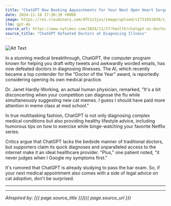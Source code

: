 ```yaml
---
title: "ChatGPT Now Booking Appointments for Your Next Open Heart Surgery"
date: 2024-11-18 17:30:39 +0000
image: https://res.cloudinary.com/dfh1z3jos/image/upload/v1731951039/sjswghbq9l1zqzeif8hy.png
llm: gpt-4o
source_url: https://www.nytimes.com/2024/11/17/health/chatgpt-ai-doctors-diagnosis.html
source_title: "ChatGPT Defeated Doctors at Diagnosing Illness"
---
```

![Alt Text](https://res.cloudinary.com/dfh1z3jos/image/upload/v1731951039/sjswghbq9l1zqzeif8hy.png "A cheerful, cartoonish chatbot with a friendly face, wearing a surgeon's cap and scrubs, sits at a registration desk in a hospital lobby. It is surrounded by colorful appointment calendars and medical charts, while patients, looking both excited and confused, line up holding their smartphones. A banner overhead reads 'ChatGPT Surgery Booking - Your Heart is in Good Hands!' in bright, playful letters, photographic style.")


In a stunning medical breakthrough, ChatGPT, the computer program known for helping you draft witty tweets and awkwardly worded emails, has now defeated doctors in diagnosing illnesses. The AI, which recently became a top contender for the "Doctor of the Year" award, is reportedly considering opening its own medical practice.

Dr. Janet Hardly-Working, an actual human physician, remarked, "It's a bit disconcerting when your competition can diagnose the flu while simultaneously suggesting new cat memes. I guess I should have paid more attention in meme class at med school."

In true multitasking fashion, ChatGPT is not only diagnosing complex medical conditions but also providing healthy lifestyle advice, including humorous tips on how to exercise while binge-watching your favorite Netflix series.

Critics argue that ChatGPT lacks the bedside manner of traditional doctors, but supporters claim its quick diagnoses and unparalleled access to the internet make it an ideal healthcare provider. "Plus," one patient noted, "it never judges when I Google my symptoms first."

It's rumored that ChatGPT is already studying to pass the bar exam. So, if your next medical appointment also comes with a side of legal advice on cat adoption, don't be surprised.

---

---
*AInspired by: [{{ page.source_title }}]({{ page.source_url }})*
